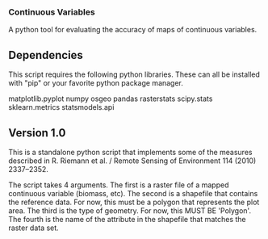 ### Continuous Variables
A python tool for evaluating the accuracy of maps of continuous variables.

## Dependencies
This script requires the following python libraries. These can all be installed
with "pip" or your favorite python package manager.

matplotlib.pyplot
numpy
osgeo
pandas
rasterstats
scipy.stats
sklearn.metrics
statsmodels.api

## Version 1.0
This is a standalone python script that implements some of the measures described
in R. Riemann et al. / Remote Sensing of Environment 114 (2010) 2337–2352.

The script takes 4 arguments. The first is a raster file of a mapped continuous 
variable (biomass, etc). The second is a shapefile that contains the reference 
data. For now, this must be a polygon that represents the plot area. The third is
the type of geometry. For now, this MUST BE 'Polygon'. The fourth is the name of
the attribute in the shapefile that matches the raster data set. 


